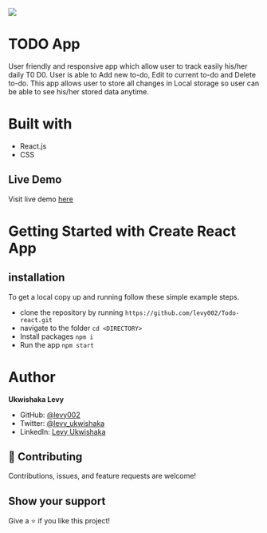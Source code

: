 ![](https://img.shields.io/badge/Microverse-blueviolet)
# TODO App
User friendly and responsive app which allow user to track easily his/her daily T0 D0. User is able to Add new to-do, Edit to current to-do and Delete to-do. This app allows user to store all changes in Local storage so user can be able to see his/her stored data anytime.

# Built with
- React.js
- CSS

## Live Demo
Visit live demo [here](https://levy002.github.io/Todo-react//)
# Getting Started with Create React App

## installation

To get a local copy up and running follow these simple example steps.

- clone the repository by running
``` https://github.com/levy002/Todo-react.git ```
- navigate to the folder
``` cd <DIRECTORY> ```
- Install packages
``` npm i ```
- Run the app
``` npm start ```

# Author
**Ukwishaka Levy**
- GitHub: [@levy002](https://github.com/levy002)
- Twitter: [@levy_ukwishaka](https://twitter.com/levy_ukwishaka)
- LinkedIn: [Levy Ukwishaka](https://www.linkedin.com/in/levy-ukwishaka-405391223)

## :handshake: Contributing
Contributions, issues, and feature requests are welcome!
## Show your support
Give a :star:️ if you like this project!

